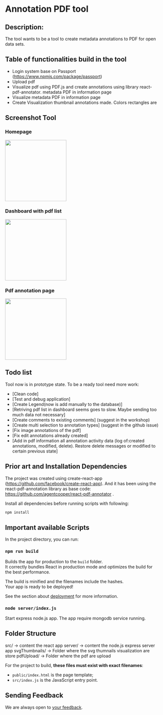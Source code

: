 
# Annotation PDF tool

## Description:

The tool wants to be a tool to create metadata annotations to PDF for open data sets.

## Table of functionalities build in the tool

- Login system base on Passport (https://www.npmjs.com/package/passport)
- Upload pdf
- Visualize pdf using PDF.js and create annotations using library react-pdf-annotator.
 metadata PDF in information page
- Visualize metadata PDF in information page
- Create Visualization thumbnail annotations made. Colors rectangles are

## Screenshot Tool
### Homepage
<img src="https://github.com/var-mar/pdf-annotation-tool/raw/master/screenshots/Screenshot1.png" height="200">

### Dashboard with pdf list
<img src="https://github.com/var-mar/pdf-annotation-tool/raw/master/screenshots/Screenshot3.png" height="200">

### Pdf annotation page
<img src="https://github.com/var-mar/pdf-annotation-tool/raw/master/screenshots/Screenshot2.png" height="200">

## Todo list

Tool now is in prototype state. To be a ready tool need more work:
- [Clean code]
- [Test and debug application]
- [Create Legend(now is add manually to the database)]
- [Retriving pdf list in dashboard seems goes to slow. Maybe sending too much data not necessary]
- [Create comments to existing comments] (suggest in the workshop)
- [Create multi selection to annotation types] (suggest in the github issue)
- [Fix image annotations of the pdf]
- [Fix edit annotations already created]
- [Add in pdf information all annotation activity data (log of:created annotations, modified, delete). Restore delete messages or modified to certain previous state]

## Prior art and Installation Dependencies

The project was created using create-react-app (https://github.com/facebook/create-react-app). And it has been using the react-pdf-annotation library as base code: https://github.com/agentcooper/react-pdf-annotator .

Install all dependencies before running scripts with following:

```sh
npm install
```

## Important available Scripts

In the project directory, you can run:

### `npm run build`

Builds the app for production to the `build` folder.<br>
It correctly bundles React in production mode and optimizes the build for the best performance.

The build is minified and the filenames include the hashes.<br>
Your app is ready to be deployed!

See the section about [deployment](#deployment) for more information.

### `node server/index.js`

Start express node.js app. The app require mongodb service running.

## Folder Structure

src/ -> content the react app
server/ -> content the node.js express server app
svgThumbnails/ -> Folder where the svg thumnails visualization are store
pdfUpload/ -> Folder where the pdf are upload

For the project to build, **these files must exist with exact filenames**:

* `public/index.html` is the page template;
* `src/index.js` is the JavaScript entry point.

## Sending Feedback

We are always open to [your feedback](https://github.com/var-mar/pdf-annotation-tool/issues).

